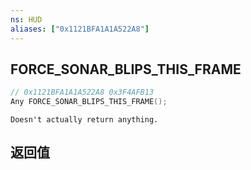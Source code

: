 ```yaml
---
ns: HUD
aliases: ["0x1121BFA1A1A522A8"]
---
```

## FORCE_SONAR_BLIPS_THIS_FRAME

```c
// 0x1121BFA1A1A522A8 0x3F4AFB13
Any FORCE_SONAR_BLIPS_THIS_FRAME();
```

```
Doesn't actually return anything.
```

## 返回值
